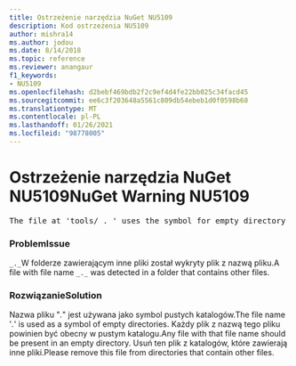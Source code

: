 ```yaml
---
title: Ostrzeżenie narzędzia NuGet NU5109
description: Kod ostrzeżenia NU5109
author: mishra14
ms.author: jodou
ms.date: 8/14/2018
ms.topic: reference
ms.reviewer: anangaur
f1_keywords:
- NU5109
ms.openlocfilehash: d2bebf469bdb2f2c9ef4d4fe22bb025c34facd45
ms.sourcegitcommit: ee6c3f203648a5561c809db54ebeb1d0f0598b68
ms.translationtype: MT
ms.contentlocale: pl-PL
ms.lasthandoff: 01/26/2021
ms.locfileid: "98778005"
---
```

# <a name="nuget-warning-nu5109"></a><span data-ttu-id="72c68-103">Ostrzeżenie narzędzia NuGet NU5109</span><span class="sxs-lookup"><span data-stu-id="72c68-103">NuGet Warning NU5109</span></span>
<pre>The file at 'tools/_._' uses the symbol for empty directory '_._', but it is present in a directory that contains other files. Please remove this file from directories that contain other files.</pre>

### <a name="issue"></a><span data-ttu-id="72c68-104">Problem</span><span class="sxs-lookup"><span data-stu-id="72c68-104">Issue</span></span>

<span data-ttu-id="72c68-105">`_._`W folderze zawierającym inne pliki został wykryty plik z nazwą pliku.</span><span class="sxs-lookup"><span data-stu-id="72c68-105">A file with file name `_._` was detected in a folder that contains other files.</span></span>


### <a name="solution"></a><span data-ttu-id="72c68-106">Rozwiązanie</span><span class="sxs-lookup"><span data-stu-id="72c68-106">Solution</span></span>

 <span data-ttu-id="72c68-107">Nazwa pliku "_._" jest używana jako symbol pustych katalogów.</span><span class="sxs-lookup"><span data-stu-id="72c68-107">The file name '_._' is used as a symbol of empty directories.</span></span> <span data-ttu-id="72c68-108">Każdy plik z nazwą tego pliku powinien być obecny w pustym katalogu.</span><span class="sxs-lookup"><span data-stu-id="72c68-108">Any file with that file name should be present in an empty directory.</span></span> <span data-ttu-id="72c68-109">Usuń ten plik z katalogów, które zawierają inne pliki.</span><span class="sxs-lookup"><span data-stu-id="72c68-109">Please remove this file from directories that contain other files.</span></span>

